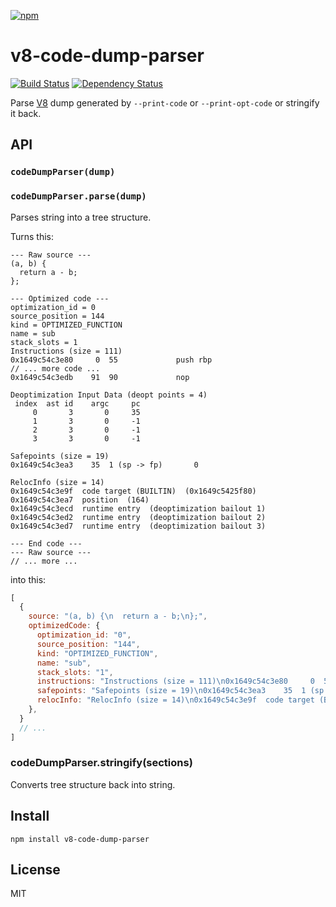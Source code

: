 [![npm](https://nodei.co/npm/v8-code-dump-parser.png)](https://nodei.co/npm/v8-code-dump-parser/)

# v8-code-dump-parser

[![Build Status][travis-badge]][travis] [![Dependency Status][david-badge]][david]

Parse [V8][v8] dump generated by `--print-code` or `--print-opt-code` or stringify it back.

[v8]: https://code.google.com/p/v8-wiki/

[travis]: https://travis-ci.org/eush77/v8-code-dump-parser
[travis-badge]: https://travis-ci.org/eush77/v8-code-dump-parser.svg
[david]: https://david-dm.org/eush77/v8-code-dump-parser
[david-badge]: https://david-dm.org/eush77/v8-code-dump-parser.png

## API

### `codeDumpParser(dump)`
### `codeDumpParser.parse(dump)`

Parses string into a tree structure.

Turns this:

```
--- Raw source ---
(a, b) {
  return a - b;
};

--- Optimized code ---
optimization_id = 0
source_position = 144
kind = OPTIMIZED_FUNCTION
name = sub
stack_slots = 1
Instructions (size = 111)
0x1649c54c3e80     0  55             push rbp
// ... more code ...
0x1649c54c3edb    91  90             nop

Deoptimization Input Data (deopt points = 4)
 index  ast id    argc     pc
     0       3       0     35
     1       3       0     -1
     2       3       0     -1
     3       3       0     -1

Safepoints (size = 19)
0x1649c54c3ea3    35  1 (sp -> fp)       0

RelocInfo (size = 14)
0x1649c54c3e9f  code target (BUILTIN)  (0x1649c5425f80)
0x1649c54c3ea7  position  (164)
0x1649c54c3ecd  runtime entry  (deoptimization bailout 1)
0x1649c54c3ed2  runtime entry  (deoptimization bailout 2)
0x1649c54c3ed7  runtime entry  (deoptimization bailout 3)

--- End code ---
--- Raw source ---
// ... more ...
```

into this:

```js
[
  {
    source: "(a, b) {\n  return a - b;\n};",
    optimizedCode: {
      optimization_id: "0",
      source_position: "144",
      kind: "OPTIMIZED_FUNCTION",
      name: "sub",
      stack_slots: "1",
      instructions: "Instructions (size = 111)\n0x1649c54c3e80     0  55             push rbp\n// ... more code ...\n0x1649c54c3edb    91  90             nop
      safepoints: "Safepoints (size = 19)\n0x1649c54c3ea3    35  1 (sp -> fp)       0",
      relocInfo: "RelocInfo (size = 14)\n0x1649c54c3e9f  code target (BUILTIN)  (0x1649c5425f80)\n0x1649c54c3ea7  position  (164)\n0x1649c54c3ecd  runtime entry  (deoptimization bailout 1)\n0x1649c54c3ed2  runtime entry  (deoptimization bailout 2)\n0x1649c54c3ed7  runtime entry  (deoptimization bailout 3)"
    },
  }
  // ...
]
```

### codeDumpParser.stringify(sections)

Converts tree structure back into string.

## Install

```
npm install v8-code-dump-parser
```

## License

MIT
